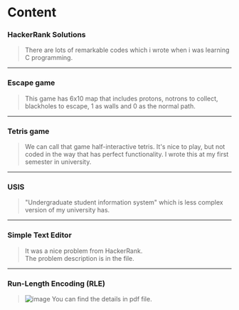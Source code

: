 # Content

### HackerRank Solutions
> There are lots of remarkable codes which i wrote when i was learning C programming.
____________________________________________________________________________________________________________________________________________________________________________

### Escape game
> This game has 6x10 map that includes protons, notrons to collect, blackholes to escape, 1 as walls and 0 as the normal path.
____________________________________________________________________________________________________________________________________________________________________________

### Tetris game
> We can call that game half-interactive tetris. It's nice to play, but not coded in the way that has perfect functionality. I wrote this at my first semester in university.
____________________________________________________________________________________________________________________________________________________________________________

### USIS
> "Undergraduate student information system" which is less complex version of my university has.
____________________________________________________________________________________________________________________________________________________________________________

### Simple Text Editor
> It was a nice problem from HackerRank.\
The problem description is in the file.
____________________________________________________________________________________________________________________________________________________________________________

### Run-Length Encoding (RLE)
> ![image](https://user-images.githubusercontent.com/44132720/131572326-7d6fc440-4b26-4b36-997d-ca92e66270b0.png)
You can find the details in pdf file.
